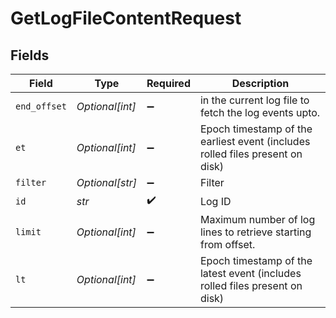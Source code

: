 # GetLogFileContentRequest


## Fields

| Field                                                                         | Type                                                                          | Required                                                                      | Description                                                                   |
| ----------------------------------------------------------------------------- | ----------------------------------------------------------------------------- | ----------------------------------------------------------------------------- | ----------------------------------------------------------------------------- |
| `end_offset`                                                                  | *Optional[int]*                                                               | :heavy_minus_sign:                                                            | in the current log file to fetch the log events upto.                         |
| `et`                                                                          | *Optional[int]*                                                               | :heavy_minus_sign:                                                            | Epoch timestamp of the earliest event (includes rolled files present on disk) |
| `filter`                                                                      | *Optional[str]*                                                               | :heavy_minus_sign:                                                            | Filter                                                                        |
| `id`                                                                          | *str*                                                                         | :heavy_check_mark:                                                            | Log ID                                                                        |
| `limit`                                                                       | *Optional[int]*                                                               | :heavy_minus_sign:                                                            | Maximum number of log lines to retrieve starting from offset.                 |
| `lt`                                                                          | *Optional[int]*                                                               | :heavy_minus_sign:                                                            | Epoch timestamp of the latest event (includes rolled files present on disk)   |